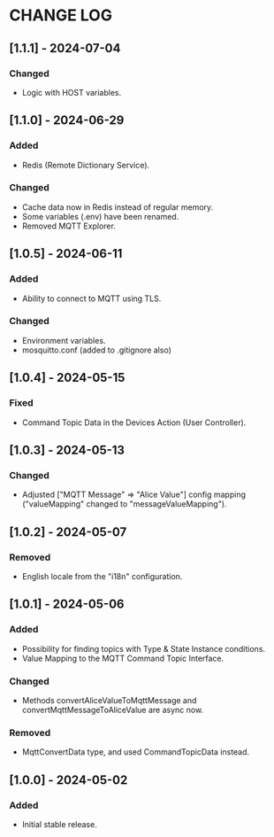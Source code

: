 # CHANGE LOG

## [1.1.1] - 2024-07-04

### Changed

- Logic with HOST variables.

## [1.1.0] - 2024-06-29

### Added

- Redis (Remote Dictionary Service).

### Changed

- Cache data now in Redis instead of regular memory.
- Some variables (.env) have been renamed.
- Removed MQTT Explorer.

## [1.0.5] - 2024-06-11

### Added

- Ability to connect to MQTT using TLS.

### Changed

- Environment variables.
- mosquitto.conf (added to .gitignore also)

## [1.0.4] - 2024-05-15

### Fixed

- Command Topic Data in the Devices Action (User Controller).

## [1.0.3] - 2024-05-13

### Changed

- Adjusted ["MQTT Message" => "Alice Value"] config mapping ("valueMapping" changed to "messageValueMapping").

## [1.0.2] - 2024-05-07

### Removed

- English locale from the "i18n" configuration.

## [1.0.1] - 2024-05-06

### Added

- Possibility for finding topics with Type & State Instance conditions.
- Value Mapping to the MQTT Command Topic Interface.

### Changed

- Methods convertAliceValueToMqttMessage and convertMqttMessageToAliceValue are async now.

### Removed

- MqttConvertData type, and used CommandTopicData instead.

## [1.0.0] - 2024-05-02

### Added

- Initial stable release.